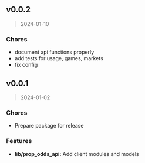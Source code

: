 <a name="v0.0.2"></a>
## v0.0.2

> 2024-01-10

### Chores

* document api functions properly
* add tests for usage, games, markets
* fix config

<a name="v0.0.1"></a>
## v0.0.1

> 2024-01-02

### Chores

* Prepare package for release

### Features

* **lib/prop_odds_api:** Add client modules and models
